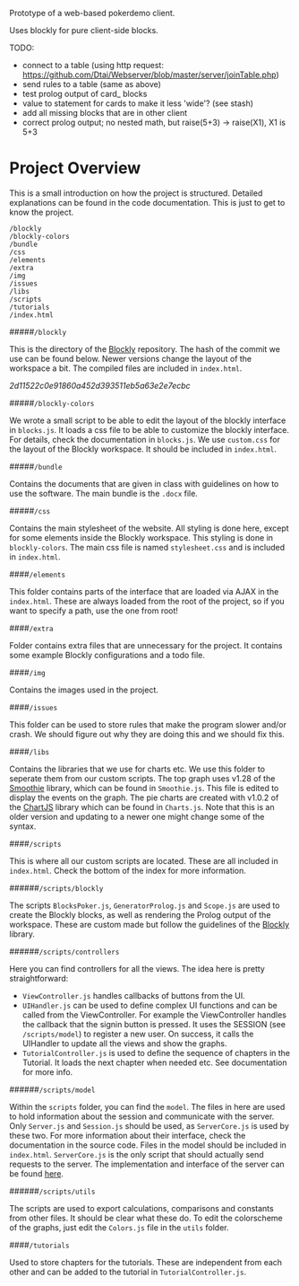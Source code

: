 Prototype of a web-based pokerdemo client.

Uses blockly for pure client-side blocks.


TODO:
- connect to a table (using http request: https://github.com/Dtai/Webserver/blob/master/server/joinTable.php)
- send rules to a table (same as above)
- test prolog output of card_ blocks
- value to statement for cards to make it less 'wide'? (see stash)
- add all missing blocks that are in other client
- correct prolog output; no nested math, but raise(5+3) -> raise(X1), X1 is 5+3

# Project Overview

This is a small introduction on how the project is structured. Detailed explanations can be found in the code documentation. This is just to get to know the project.

```
/blockly
/blockly-colors
/bundle
/css
/elements
/extra
/img
/issues
/libs
/scripts
/tutorials
/index.html
```

#####`/blockly`

This is the directory of the [Blockly](https://github.com/google/blockly) repository. The hash of the commit we use can be found below. Newer versions change the layout of the workspace a bit. The compiled files are included in `index.html`.

*2d11522c0e91860a452d393511eb5a63e2e7ecbc*

#####`/blockly-colors`

We wrote a small script to be able to edit the layout of the blockly interface in `blocks.js`. It loads a css file to be able to customize the blockly interface. For details, check the documentation in `blocks.js`. We use `custom.css` for the layout of the Blockly workspace. It should be included in `index.html`.

#####`/bundle`

Contains the documents that are given in class with guidelines on how to use the software. The main bundle is the `.docx` file.

#####`/css`

Contains the main stylesheet of the website. All styling is done here, except for some elements inside the Blockly workspace. This styling is done in `blockly-colors`. The main css file is named `stylesheet.css` and is included in `index.html`.

####`/elements`

This folder contains parts of the interface that are loaded via AJAX in the `index.html`. These are always loaded from the root of the project, so if you want to specify a path, use the one from root!

####`/extra`

Folder contains extra files that are unnecessary for the project. It contains some example Blockly configurations and a todo file.

####`/img`

Contains the images used in the project.

####`/issues`

This folder can be used to store rules that make the program slower and/or crash. We should figure out why they are doing this and we should fix this.

####`/libs`

Contains the libraries that we use for charts etc. We use this folder to seperate them from our custom scripts. The top graph uses v1.28 of the [Smoothie](http://smoothiecharts.org) library, which can be found in `Smoothie.js`. This file is edited to display the events on the graph. The pie charts are created with v1.0.2 of the [ChartJS](http://www.chartjs.org) library which can be found in `Charts.js`. Note that this is an older version and updating to a newer one might change some of the syntax.

####`/scripts`

This is where all our custom scripts are located. These are all included in `index.html`. Check the bottom of the index for more information.

######`/scripts/blockly`

The scripts `BlocksPoker.js`, `GeneratorProlog.js` and `Scope.js` are used to create the Blockly blocks, as well as rendering the Prolog output of the workspace. These are custom made but follow the guidelines of the [Blockly](https://github.com/google/blockly) library.

######`/scripts/controllers`

Here you can find controllers for all the views. The idea here is pretty straightforward:

- `ViewController.js` handles callbacks of buttons from the UI.
- `UIHandler.js` can be used to define complex UI functions and can be called from the ViewController. For example the ViewController handles the callback that the signin button is pressed. It uses the SESSION (see `/scripts/model`) to register a new user. On success, it calls the UIHandler to update all the views and show the graphs.
- `TutorialController.js` is used to define the sequence of chapters in the Tutorial. It loads the next chapter when needed etc. See documentation for more info.

######`/scripts/model`

Within the `scripts` folder, you can find the `model`. The files in here are used to hold information about the session and communicate with the server. Only `Server.js` and `Session.js` should be used, as `ServerCore.js` is used by these two. For more information about their interface, check the documentation in the source code. Files in the model should be included in `index.html`. `ServerCore.js` is the only script that should actually send requests to the server. The implementation and interface of the server can be found [here](https://github.com/Dtai/Webserver).


######`/scripts/utils`

The scripts are used to export calculations, comparisons and constants from other files. It should be clear what these do. To edit the colorscheme of the graphs, just edit the `Colors.js` file in the `utils` folder.

####`/tutorials`

Used to store chapters for the tutorials. These are independent from each other and can be added to the tutorial in `TutorialController.js`.
